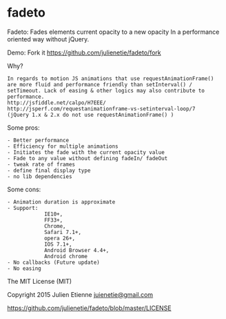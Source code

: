 # fadeto
Fadeto: Fades elements current opacity to a new opacity In a performance oriented way without jQuery. 

Demo: Fork it
	https://github.com/julienetie/fadeto/fork


Why?

	In regards to motion JS animations that use requestAnimationFrame() are more fluid and performance friendly than setInterval() / setTimeout. Lack of easing & other logics may also contribute to performance.  
	http://jsfiddle.net/calpo/H7EEE/
	http://jsperf.com/requestanimationframe-vs-setinterval-loop/7
	(jQuery 1.x & 2.x do not use requestAnimationFrame() )


Some pros:

	- Better performance
	- Efficiency for multiple animations
	- Initiates the fade with the current opacity value
	- Fade to any value without defining fadeIn/ fadeOut
	- tweak rate of frames
	- define final display type
	- no lib dependencies


Some cons:

	- Animation duration is approximate
	- Support: 
				IE10+, 
				FF33+, 
				Chrome, 
				Safari 7.1+, 
				opera 26+,
				IOS 7.1+,
				Android Browser 4.4+,
				Android chrome
	- No callbacks (Future update)
	- No easing 


The MIT License (MIT)

Copyright 2015 Julien Etienne juienetie@gmail.com

https://github.com/julienetie/fadeto/blob/master/LICENSE

